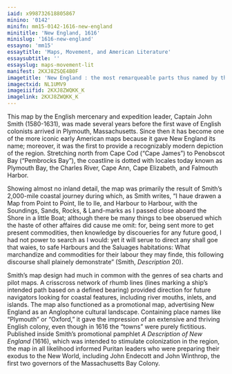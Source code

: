 ```yaml
---
iaid: x998732618805867
minino: '0142'
minifn: mm15-0142-1616-new-england
minititle: 'New England, 1616'
minislug: '1616-new-england'
essayno: 'mm15'
essaytitle: 'Maps, Movement, and American Literature'
essaysubtitle: ''
essayslug: maps-movement-lit
manifest: 2KXJ8ZSQE4B0F
imagetitle: 'New England : the most remarqueable parts thus named by the high and mighty Prince Charles, Prince of Great Britaine'
imagectxid: NL1UMV9
imageiiifid: 2KXJ8ZWQKK_K
imagelink: 2KXJ8ZWQKK_K
---
```

This map by the English mercenary and expedition leader, Captain John Smith (1580-1631), was made several years before the first wave of English colonists arrived in Plymouth, Massachusetts. Since then it has become one of the more iconic early American maps because it gave New England its name; moreover, it was the first to provide a recognizably modern depiction of the region. Stretching north from Cape Cod (“Cape James”) to Penobscot Bay (“Pembrocks Bay”), the coastline is dotted with locales today known as Plymouth Bay, the Charles River, Cape Ann, Cape Elizabeth, and Falmouth Harbor. 

Showing almost no inland detail, the map was primarily the result of Smith’s 2,000-mile coastal journey during which, as Smith writes, “I haue drawen a Map from Point to Point, Ile to Ile, and Harbour to Harbour, with the Soundings, Sands, Rocks, & Land-marks as I passed close aboard the Shore in a little Boat; although there be many things to bee obserued which the haste of other affaires did cause me omit: for, being sent more to get present commodities, then knowledge by discoueries for any future good, I had not power to search as I would: yet it will serue to direct any shall goe that waies, to safe Harbours and the Saluages habitations: What marchandize and commodities for their labour they may finde, this following discourse shall plainely demonstrate” (Smith, _Description_ 20). 

Smith’s map design had much in common with the genres of sea charts and pilot maps. A crisscross network of rhumb lines (lines marking a ship’s intended path based on a defined bearing) provided direction for future navigators looking for coastal features, including river mouths, inlets, and islands. The map also functioned as a promotional map, advertising New England as an Anglophone cultural landscape. Containing place names like “Plymouth” or “Oxford,” it gave the impression of an extensive and thriving English colony, even though in 1616 the “towns” were purely fictitious. Published inside Smith’s promotional pamphlet _A Description of New England_ (1616), which was intended to stimulate colonization in the region, the map in all likelihood informed Puritan leaders who were preparing their exodus to the New World, including John Endecott and John Winthrop, the first two governors of the Massachusetts Bay Colony.

